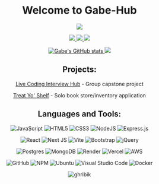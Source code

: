 <h1 align='center' paddingBottom='10px'>
  Welcome to Gabe-Hub
</h1>

<div align="center">
  <img src="https://readme-typing-svg.demolab.com/?lines=+Software+Engineer+and+Technophile...;Growth+Mindset+/+Lifelong+Learner..." />
</div>

<p align='center'>
  <a href="https://www.linkedin.com/in/gabehribik/" target="_blank" rel="noreferrer noopener">
    <img src="https://img.shields.io/badge/linkedin-%230077B5.svg?&style=for-the-badge&logo=linkedin&logoColor=white" />
   </a>
  <a href="mailto:g.hribik@gmail.com">
    <img src="https://img.shields.io/badge/Gmail-D14836?style=for-the-badge&logo=gmail&logoColor=white" />
     <img src="https://komarev.com/ghpvc/?username=ghribik&style=for-the-badge" />
  </a> 
</p> 

<p align=center>
  <a href="http://www.github.com/ghribik">
    <img src="https://github-readme-stats.vercel.app/api?username=ghribik&show_icons=true&hide=&count_private=true&title_color=ffffff&text_color=14b8a6&icon_color=ffffff&bg_color=00000000&hide_border=true&show_icons=true" alt="Gabe's GitHub stats" />
  </a>
  <a href="http://www.github.com/ghribik">
    <img src="https://github-readme-streak-stats.herokuapp.com/?user=ghribik&stroke=14b8a6&background=00000000&ring=ffffff&fire=ffffff&currStreakNum=14b8a6&currStreakLabel=ffffff&sideNums=14b8a6&sideLabels=14b8a6&dates=14b8a6&hide_border=true" />
  </a>
</p>

<h2 align='center' paddingBottom='10px'>Projects:</h2>
  
<div align='center'>
  
  [Live Coding Interview Hub](https://github.com/ghribik/admissions-hub) - Group capstone project
  
  [Treat Yo' Shelf](https://github.com/ghribik/Bookstore_App) - Solo book store/inventory application
  
</div>

<h2 align='center' paddingBottom='10px'>Languages and Tools:</h2>

<div align='center'>
  
  ![JavaScript](https://img.shields.io/badge/javascript-%23323330.svg?style=for-the-badge&logo=javascript&logoColor=%23F7DF1E)
  ![HTML5](https://img.shields.io/badge/html5-%23E34F26.svg?style=for-the-badge&logo=html5&logoColor=white)
  ![CSS3](https://img.shields.io/badge/css3-%231572B6.svg?style=for-the-badge&logo=css3&logoColor=white)
  ![NodeJS](https://img.shields.io/badge/node.js-6DA55F?style=for-the-badge&logo=node.js&logoColor=white)
  ![Express.js](https://img.shields.io/badge/express.js-%23404d59.svg?style=for-the-badge&logo=express&logoColor=%2361DAFB)
  
  ![React](https://img.shields.io/badge/react-%2320232a.svg?style=for-the-badge&logo=react&logoColor=%2361DAFB)
  ![Next JS](https://img.shields.io/badge/Next-black?style=for-the-badge&logo=next.js&logoColor=white)
  ![Vite](https://img.shields.io/badge/vite-%23646CFF.svg?style=for-the-badge&logo=vite&logoColor=white)
  ![Bootstrap](https://img.shields.io/badge/bootstrap-%23563D7C.svg?style=for-the-badge&logo=bootstrap&logoColor=white)
  ![jQuery](https://img.shields.io/badge/jquery-%230769AD.svg?style=for-the-badge&logo=jquery&logoColor=white)
  
  ![Postgres](https://img.shields.io/badge/postgres-%23316192.svg?style=for-the-badge&logo=postgresql&logoColor=white)
  ![MongoDB](https://img.shields.io/badge/MongoDB-%234ea94b.svg?style=for-the-badge&logo=mongodb&logoColor=white)
  ![Render](https://img.shields.io/badge/Render-%46E3B7.svg?style=for-the-badge&logo=render&logoColor=white)
  ![Vercel](https://img.shields.io/badge/vercel-%23000000.svg?style=for-the-badge&logo=vercel&logoColor=white)
  ![AWS](https://img.shields.io/badge/AWS-%23FF9900.svg?style=for-the-badge&logo=amazon-aws&logoColor=white)
  
  ![GitHub](https://img.shields.io/badge/github-%23121011.svg?style=for-the-badge&logo=github&logoColor=white)
  ![NPM](https://img.shields.io/badge/NPM-%23CB3837.svg?style=for-the-badge&logo=npm&logoColor=white)
  ![Ubuntu](https://img.shields.io/badge/Ubuntu-E95420?style=for-the-badge&logo=ubuntu&logoColor=white)
  ![Visual Studio Code](https://img.shields.io/badge/Visual%20Studio%20Code-0078d7.svg?style=for-the-badge&logo=visual-studio-code&logoColor=white)
  ![Docker](https://img.shields.io/badge/docker-%230db7ed.svg?style=for-the-badge&logo=docker&logoColor=white)
  
</div>

<p align='center'>
  <img align="center" src="https://github-readme-stats.vercel.app/api/top-langs?username=ghribik&show_icons=true&locale=en&layout=compact" alt="ghribik" />
</p>

